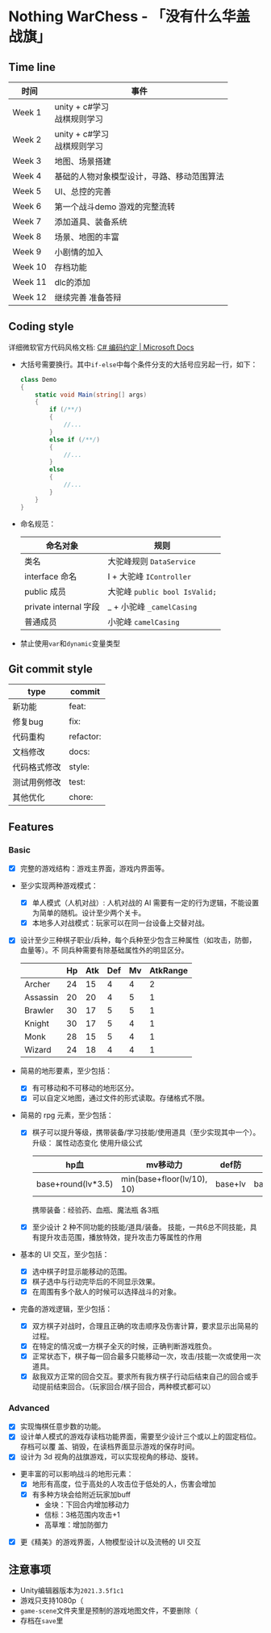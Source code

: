 # Nothing WarChess - 「没有什么华盖战旗」

## Time line

| 时间    | 事件                                       |
| ------- | ------------------------------------------ |
| Week 1  | unity + c#学习<br />战棋规则学习           |
| Week 2  | unity + c#学习<br />战棋规则学习           |
| Week 3  | 地图、场景搭建                             |
| Week 4  | 基础的人物对象模型设计，寻路、移动范围算法 |
| Week 5  | UI、总控的完善                             |
| Week 6  | 第一个战斗demo 游戏的完整流转              |
| Week 7  | 添加道具、装备系统                         |
| Week 8  | 场景、地图的丰富                           |
| Week 9  | 小剧情的加入                               |
| Week 10 | 存档功能                                   |
| Week 11 | dlc的添加                                  |
| Week 12 | 继续完善 准备答辩                          |



## Coding style

详细微软官方代码风格文档: [C# 编码约定 | Microsoft Docs](https://docs.microsoft.com/zh-cn/dotnet/csharp/fundamentals/coding-style/coding-conventions)

- 大括号需要换行。其中`if-else`中每个条件分支的大括号应另起一行，如下：

  ```c#
  class Demo
  {
      static void Main(string[] args)
      {
          if (/**/)
          {
              //...
          }
          else if (/**/)
          {
              //...
          }
          else
          {
              //...
          }
      }
  }
  ```

- 命名规范：

  | 命名对象              | 规则                          |
  | --------------------- | ----------------------------- |
  | 类名                  | 大驼峰规则 `DataService`      |
  | interface 命名        | I + 大驼峰 `IController`      |
  | public 成员           | 大驼峰 `public bool IsValid;` |
  | private internal 字段 | _ + 小驼峰 `_camelCasing`     |
  | 普通成员              | 小驼峰 `camelCasing`          |

- 禁止使用`var`和`dynamic`变量类型

## Git commit style

| type         | commit    |
| ------------ | --------- |
| 新功能       | feat:     |
| 修复bug      | fix:      |
| 代码重构     | refactor: |
| 文档修改     | docs:     |
| 代码格式修改 | style:    |
| 测试用例修改 | test:     |
| 其他优化     | chore:    |



## Features

### Basic

- [x] 完整的游戏结构：游戏主界面，游戏内界面等。

- 至少实现两种游戏模式：

  - [x] 单人模式（人机对战）: 人机对战的 AI 需要有一定的行为逻辑，不能设置为简单的随机。设计至少两个关卡。
  - [x] 本地多人对战模式：玩家可以在同一台设备上交替对战。

- [x] 设计至少三种棋子职业/兵种，每个兵种至少包含三种属性（如攻击，防御，血量等）。不 同兵种需要有除基础属性外的明显区分。

  |          | Hp   | Atk  | Def  | Mv   | AtkRange |
  | -------- | ---- | ---- | ---- | ---- | -------- |
  | Archer   | 24   | 15   | 4    | 4    | 2        |
  | Assassin | 20   | 20   | 4    | 5    | 1        |
  | Brawler  | 30   | 17   | 5    | 5    | 1        |
  | Knight   | 30   | 17   | 5    | 4    | 1        |
  | Monk     | 28   | 15   | 5    | 4    | 1        |
  | Wizard   | 24   | 18   | 4    | 4    | 1        |

- 简易的地形要素，至少包括：

  - [x] 有可移动和不可移动的地形区分。
  - [x] 可以自定义地图，通过文件的形式读取。存储格式不限。

- 简易的 rpg 元素，至少包括：

  - [x] 棋子可以提升等级，携带装备/学习技能/使用道具（至少实现其中一个）。
    升级： 属性动态变化 使用升级公式

    | hp血               | mv移动力                   | def防   | attack攻                |
    | ------------------ | -------------------------- | ------- | ----------------------- |
    | base+round(lv*3.5) | min(base+floor(lv/10), 10) | base+lv | base+lv*2+floor(lv/5)*5 |

    携带装备：经验药、血瓶、魔法瓶 各3瓶

  - [x] 至少设计 2 种不同功能的技能/道具/装备。
    技能，一共6总不同技能，具有提升攻击范围，播放特效，提升攻击力等属性的作用

- 基本的 UI 交互，至少包括：

  - [x] 选中棋子时显示能移动的范围。
  - [x] 棋子选中与行动完毕后的不同显示效果。
  - [x] 在周围有多个敌人的时候可以选择战斗的对象。

- 完备的游戏逻辑，至少包括：

  - [x] 双方棋子对战时，合理且正确的攻击顺序及伤害计算，要求显示出简易的过程。
  - [x] 在特定的情况或一方棋子全灭的时候，正确判断游戏胜负。
  - [x] 正常状态下，棋子每一回合最多只能移动一次，攻击/技能一次或使用一次道具。
  - [x] 敌我双方正常的回合交互。要求所有我方棋子行动后结束自己的回合或手动提前结束回合。（玩家回合/棋子回合，两种模式都可以）

### Advanced

- [x] 实现悔棋任意步数的功能。
- [x] 设计单人模式的游戏存读档功能界面，需要至少设计三个或以上的固定档位。存档可以覆 盖、销毁，在读档界面显示游戏的保存时间。
- [x] 设计为 3d 视角的战旗游戏，可以实现视角的移动、旋转。
- 更丰富的可以影响战斗的地形元素：
  - [x] 地形有高度，位于高处的人攻击位于低处的人，伤害会增加
  - [x] 有多种方块会给附近玩家加buff
    - 金块：下回合内增加移动力
    - 信标：3格范围内攻击+1
    - 高草堆：增加防御力
- [x] 更《精美》的游戏界面，人物模型设计以及流畅的 UI 交互



## 注意事项

- Unity编辑器版本为`2021.3.5f1c1`
- 游戏只支持1080p（
- `game-scene`文件夹里是预制的游戏地图文件，不要删除（
- 存档在`save`里

